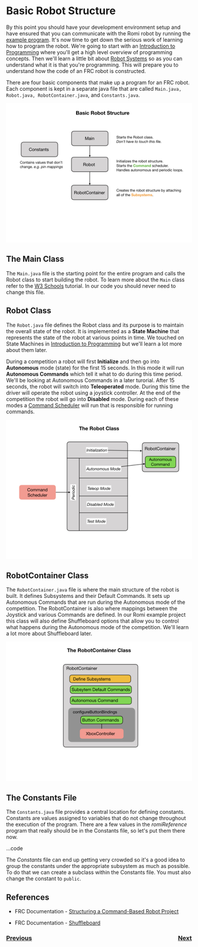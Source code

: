 # <a name="code"></a>Basic Robot Structure
By this point you should have your development environment setup and have ensured that you can communicate with the Romi robot by running the [example program](romiExample).  It's now time to get down the serious work of learning how to program the robot.  We're going to start with an [Introduction to Programming](../Programming/introProgramming) where you'll get a high level overview of programming concepts.  Then we'll learn a little bit about [Robot Systems](../Concepts/RobotSystem/intro) so as you can understand what it is that you're programming. This will prepare you to understand how the code of an FRC robot is constructed.  

There are four basic components that make up a program for an FRC robot.  Each component is kept in a separate java file that are called `Main.java, Robot.java, RobotContainer.java`, and `Constants.java`.  

![Robot Structure](../images/Romi/Romi.010.jpeg)

## The Main Class
The `Main.java` file is the starting point for the entire program and calls the Robot class to start building the robot. To learn more about the `Main` class refer to the [W3 Schools](https://www.w3schools.com/java/java_syntax.asp) tutorial.  In our code you should never need to change this file.

## Robot Class
The `Robot.java` file defines the Robot class and its purpose is to maintain the overall state of the robot.  It is implemented as a **State Machine** that represents the state of the robot at various points in time.  We touched on State Machines in [Introduction to Programming](../Programming/introProgramming) but we'll learn a lot more about them later.

During a competition a robot will first **Initialize** and then go into **Autonomous** mode (state) for the first 15 seconds.  In this mode it will run **Autonomous Commands** which tell it what to do during this time period.  We'll be looking at Autonomous Commands in a later turorial.  After 15 seconds, the robot will switch into **Teleoperated** mode.  During this time the driver will operate the robot using a joystick controller.  At the end of the competition the robot will go into **Disabled** mode.  During each of these modes a [Command Scheduler](https://docs.wpilib.org/en/latest/docs/software/commandbased/command-scheduler.html) will run that is responsible for running commands.

![Robot Class](../images/Romi/Romi.011.jpeg)

## RobotContainer Class

The `RobotContainer.java` file is where the main structure of the robot is built.  It defines Subsystems and their Default Commands.  It sets up Autonomous Commands that are run during the Autonomous mode of the competition.  The RobotContainer is also where mappings between the Joystick and various Commands are defined.  In our Romi example project this class will also define Shuffleboard options that allow you to control what happens during the Autonomous mode of the competition.  We'll learn a lot more about Shuffleboard later.

![RobotContainer Class](../images/Romi/Romi.014.jpeg)

## The Constants File

The `Constants.java` file provides a central location for defining constants.  Constants are values assigned to variables that do not change throughout the execution of the program.  There are a few values in the *romiReference* program that really should be in the Constants file, so let's put them there now.

...code

The *Constants* file can end up getting very crowded so it's a good idea to group the constants under the appropriate subsystem as much as possible.  To do that we can create a subclass within the Constants file.  You must also change the constant to `public`.

## References
- FRC Documentation - [Structuring a Command-Based Robot Project](https://docs.wpilib.org/en/latest/docs/software/commandbased/structuring-command-based-project.html?highlight=RobotContainer)

- FRC Documentation - [Shuffleboard](https://docs.wpilib.org/en/stable/docs/software/wpilib-tools/shuffleboard/index.html)

<h3><span style="float:left">
<a href="romiExample">Previous</a></span>
<span style="float:right">
<a href="romiJoysticks">Next</a></span></h3>
